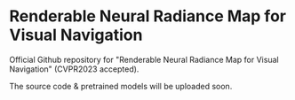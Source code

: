 # Renderable Neural Radiance Map for Visual Navigation‬ 
Official Github repository for "Renderable Neural Radiance Map for Visual Navigation‬" (CVPR2023 accepted).

The source code & pretrained models will be uploaded soon.
